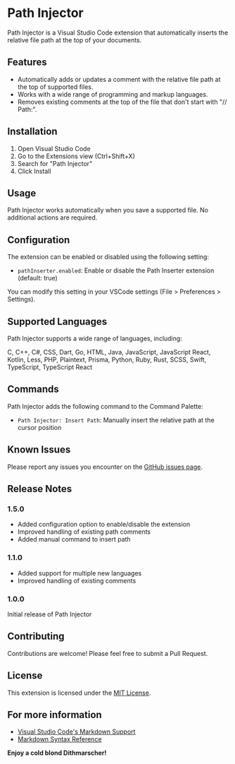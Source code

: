 # Path Injector

Path Injector is a Visual Studio Code extension that automatically inserts the relative file path at the top of your documents.

## Features

- Automatically adds or updates a comment with the relative file path at the top of supported files.
- Works with a wide range of programming and markup languages.
- Removes existing comments at the top of the file that don't start with "// Path:".

## Installation

1. Open Visual Studio Code
2. Go to the Extensions view (Ctrl+Shift+X)
3. Search for "Path Injector"
4. Click Install

## Usage

Path Injector works automatically when you save a supported file. No additional actions are required.

## Configuration

The extension can be enabled or disabled using the following setting:

- `pathInserter.enabled`: Enable or disable the Path Inserter extension (default: true)

You can modify this setting in your VSCode settings (File > Preferences > Settings).

## Supported Languages

Path Injector supports a wide range of languages, including:

C, C++, C#, CSS, Dart, Go, HTML, Java, JavaScript, JavaScript React, Kotlin, Less, PHP, Plaintext, Prisma, Python, Ruby, Rust, SCSS, Swift, TypeScript, TypeScript React

## Commands

Path Injector adds the following command to the Command Palette:

- `Path Injector: Insert Path`: Manually insert the relative path at the cursor position

## Known Issues

Please report any issues you encounter on the [GitHub issues page](https://github.com/Lenoux01/path-injector/issues).

## Release Notes

### 1.5.0

- Added configuration option to enable/disable the extension
- Improved handling of existing path comments
- Added manual command to insert path

### 1.1.0

- Added support for multiple new languages
- Improved handling of existing comments

### 1.0.0

Initial release of Path Injector

## Contributing

Contributions are welcome! Please feel free to submit a Pull Request.

## License

This extension is licensed under the [MIT License](LICENSE).

## For more information

- [Visual Studio Code's Markdown Support](http://code.visualstudio.com/docs/languages/markdown)
- [Markdown Syntax Reference](https://help.github.com/articles/markdown-basics/)

**Enjoy a cold blond Dithmarscher!**